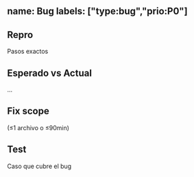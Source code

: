 name: Bug
labels: ["type:bug","prio:P0"]
---
## Repro
Pasos exactos

## Esperado vs Actual
...

## Fix scope
(≤1 archivo o ≤90min)

## Test
Caso que cubre el bug
